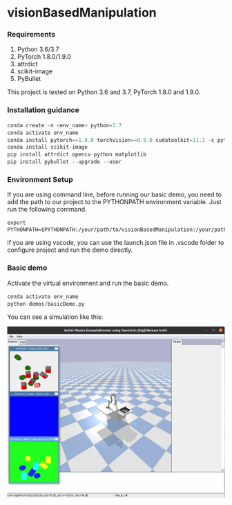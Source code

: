 # visionBasedManipulation



### Requirements

1. Python 3.6/3.7
2. PyTorch 1.8.0/1.9.0
3. attrdict
4. scikit-image
5. PyBullet

This project is tested on Python 3.6 and 3.7, PyTorch 1.8.0 and 1.9.0.



### Installation guidance

```python
conda create -n <env_name> python=3.7
conda activate env_name
conda install pytorch==1.8.0 torchvision==0.9.0 cudatoolkit=11.1 -c pytorch -c conda-forge # Please make sure that the version of pytorch is compatible with the version of cudatoolkit, and the version of cudatoolkit is compatible with your GPU.
conda install scikit-image
pip install attrdict opencv-python matplotlib
pip install pybullet --upgrade --user
```



### Environment Setup

If you are using command line, before running our basic demo, you need to add the path to our project to the PYTHONPATH environment variable. Just run the following command.

```shell
export PYTHONPATH=$PYTHONPATH:/your/path/to/visionBasedManipulation:/your/path/to/visionBasedManipulation/network
```

if you are using vscode, you can use the launch.json file in .vscode folder to configure project and  run the demo directly.





###  Basic demo

Activate the virtual environment and run the basic demo.

```python
conda activate env_name
python demos/basicDemo.py
```

You can see a simulation like this: 


![](https://github.com/MohammadKasaei/visionBasedManipulation/blob/main/figs/basicDemo.png)




